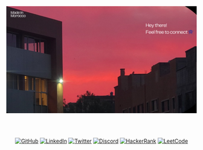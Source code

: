 
<div align="center">
  <img src="https://github.com/anasooo/anasooo/blob/main/last.png" alt="Profile Header">
  
  <br/><br/>

  [![GitHub](https://img.shields.io/badge/GitHub-000?style=for-the-badge&logo=github&logoColor=white)](https://github.com/anasooo)
  [![LinkedIn](https://img.shields.io/badge/LinkedIn-0077B5?style=for-the-badge&logo=linkedin&logoColor=white)](https://linkedin.com/in/Anass-sodor)
  [![Twitter](https://img.shields.io/badge/Twitter-000?style=for-the-badge&logo=x)](https://x.com/AnassSodor)
  [![Discord](https://img.shields.io/badge/Discord-7289da?style=for-the-badge&logo=discord&logoColor=white)](https://discord.com/users/1150728447329583135)
  [![HackerRank](https://img.shields.io/badge/HackerRank-00cc66?style=for-the-badge&logo=hackerrank&logoColor=white)](https://www.hackerrank.com/profile/anasssdr)
  [![LeetCode](https://img.shields.io/badge/LeetCode-ffbd59?style=for-the-badge&logo=leetcode&logoColor=white)](https://leetcode.com//)

</div>
